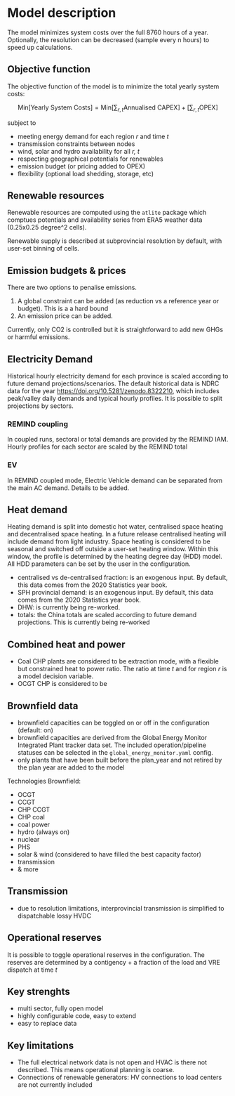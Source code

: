 # Model description

The model minimizes system costs over the full 8760 hours of a year. Optionally, the resolution can be decreased (sample every n hours) to speed up calculations.

## Objective function

The objective function of the model is to minimize the total yearly system costs:

$$
\text{Min} \left[ \text{Yearly System Costs} \right ] =\text{Min} \left[ \sum_{r,t} \text{Annualised CAPEX} \right ] + \left[ \sum_{r,t} \text{OPEX} \right ]
$$

subject to
- meeting energy demand for each region *r* and time *t*
- transmission constraints between nodes
- wind, solar and hydro availability for all *r, t*
- respecting geographical potentials for renewables
- emission budget (or pricing added to OPEX)
- flexibility (optional load shedding, storage, etc)


## Renewable resources
Renewable resources are computed using the `atlite` package which comptues potentials and availability series from ERA5 weather data (0.25x0.25 degree^2 cells). 

Renewable supply is described at subprovincial resolution by default, with user-set binning of cells.

## Emission budgets & prices

There are two options to penalise emissions. 

1. A global constraint can be added (as reduction vs a reference year or budget). This is a a hard bound
2. An emission price can be added.

Currently, only CO2 is controlled but it is straightforward to add new GHGs or harmful emissions.

## Electricity Demand
Historical hourly electricity demand for each province is scaled according to future demand projections/scenarios. The default historical data is NDRC data for the year https://doi.org/10.5281/zenodo.8322210, which includes peak/valley daily demands and typical hourly profiles. It is possible to split projections by sectors.

### REMIND coupling
In coupled runs, sectoral or total demands are provided by the REMIND IAM. Hourly profiles for each sector are scaled by the REMIND total

### EV
In REMIND coupled mode, Electric Vehicle demand can be separated from the main AC demand. Details to be added.

## Heat demand

Heating demand is split into domestic hot water, centralised space heating and decentralised space heating. In a future release centralised heating will include demand from light industry. Space heating is considered to be seasonal and switched off outside a user-set heating window. Within this window, the profile is determined by the heating degree day (HDD) model. All HDD parameters can be set by the user in the configuration.

- centralised vs de-centralised fraction: is an exogenous input. By default, this data comes from the 2020 Statistics year book.
- SPH provincial demand: is an exogenous input. By default, this data comes from the 2020 Statistics year book.
- DHW: is currently being re-worked. 
- totals: the China totals are scaled according to future demand projections. This is currently being re-worked


## Combined heat and power
- Coal CHP plants are considered to be extraction mode, with a flexible but constrained heat to power ratio. The ratio at time $t$ and for region $r$ is a model decision variable.
- OCGT CHP is considered to be 

## Brownfield data
- brownfield capacities can be toggled on or off in the configuration (default: on)
- brownfield capacities are derived from the Global Energy Monitor Integrated Plant tracker data set. The included operation/pipeline statuses can be selected in the `global_energy_monitor.yaml` config. 
- only plants that have been built before the plan_year and not retired by the plan year are added to the model

Technologies Brownfield:
- OCGT
- CCGT
- CHP CCGT
- CHP coal
- coal power
- hydro (always on)
- nuclear
- PHS
- solar & wind (considered to have filled the best capacity factor)
- transmission
- & more

## Transmission
- due to resolution limitations, interprovincial transmission is simplified to dispatchable lossy HVDC

## Operational reserves
It is possible to toggle operational reserves in the configuration. The reserves are determined by a contigency + a fraction of the load and VRE dispatch at time $t$ 

## Key strenghts
- multi sector, fully open model
- highly configurable code, easy to extend
- easy to replace data

## Key limitations
- The full electrical network data is not open and HVAC is there not described. This means operational planning is coarse.
- Connections of renewable generators: HV connections to load centers are not currently included
